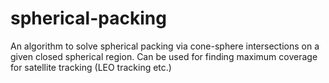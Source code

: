 spherical-packing
=================

An algorithm to solve spherical packing via cone-sphere intersections on a given closed spherical region. Can be used for finding maximum coverage for satellite tracking (LEO tracking etc.)

[FYI]: (http://papachristoumarios.blogspot.gr/2015/04/number-of-groundstations-needed-to.html)
